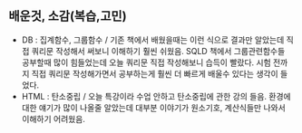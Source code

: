 ## 배운것, 소감(복습,고민)
- DB : 집계함수, 그룹함수 / 기존 책에서 배웠을때는 이런 식으로 결과만 알았는데 직접 쿼리문 작성해서 써보니 이해하기 훨씬 쉬웠음. SQLD 책에서 그룹관련함수들 공부할때 많이 힘들었는데 오늘 쿼리문 직접 작성해보니 습득이 빨랐다. 시험 전까지 직접 쿼리문 작성해가면서 공부하는게 훨씬 더 빠르게 배울수 있다는 생각이 들었다.
- HTML : 탄소중립 / 오늘 특강이라 수업 안하고 탄소중립에 관한 강의 들음. 환경에 대한 얘기가 많이 나올줄 알았는데 대부분 이야기가 원소기호, 계산식들만 나와서 이해하기 어려웠음. 
